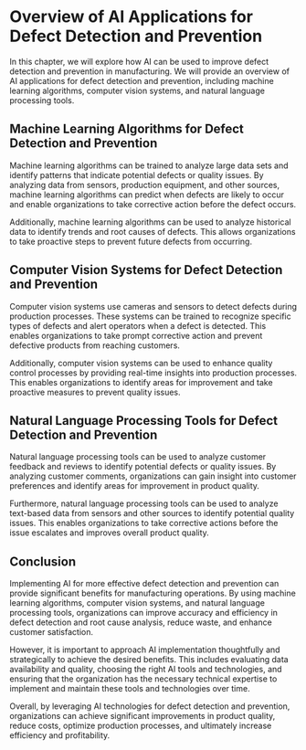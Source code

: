 Overview of AI Applications for Defect Detection and Prevention
==============================================================================================================================================

In this chapter, we will explore how AI can be used to improve defect detection and prevention in manufacturing. We will provide an overview of AI applications for defect detection and prevention, including machine learning algorithms, computer vision systems, and natural language processing tools.

Machine Learning Algorithms for Defect Detection and Prevention
---------------------------------------------------------------

Machine learning algorithms can be trained to analyze large data sets and identify patterns that indicate potential defects or quality issues. By analyzing data from sensors, production equipment, and other sources, machine learning algorithms can predict when defects are likely to occur and enable organizations to take corrective action before the defect occurs.

Additionally, machine learning algorithms can be used to analyze historical data to identify trends and root causes of defects. This allows organizations to take proactive steps to prevent future defects from occurring.

Computer Vision Systems for Defect Detection and Prevention
-----------------------------------------------------------

Computer vision systems use cameras and sensors to detect defects during production processes. These systems can be trained to recognize specific types of defects and alert operators when a defect is detected. This enables organizations to take prompt corrective action and prevent defective products from reaching customers.

Additionally, computer vision systems can be used to enhance quality control processes by providing real-time insights into production processes. This enables organizations to identify areas for improvement and take proactive measures to prevent quality issues.

Natural Language Processing Tools for Defect Detection and Prevention
---------------------------------------------------------------------

Natural language processing tools can be used to analyze customer feedback and reviews to identify potential defects or quality issues. By analyzing customer comments, organizations can gain insight into customer preferences and identify areas for improvement in product quality.

Furthermore, natural language processing tools can be used to analyze text-based data from sensors and other sources to identify potential quality issues. This enables organizations to take corrective actions before the issue escalates and improves overall product quality.

Conclusion
----------

Implementing AI for more effective defect detection and prevention can provide significant benefits for manufacturing operations. By using machine learning algorithms, computer vision systems, and natural language processing tools, organizations can improve accuracy and efficiency in defect detection and root cause analysis, reduce waste, and enhance customer satisfaction.

However, it is important to approach AI implementation thoughtfully and strategically to achieve the desired benefits. This includes evaluating data availability and quality, choosing the right AI tools and technologies, and ensuring that the organization has the necessary technical expertise to implement and maintain these tools and technologies over time.

Overall, by leveraging AI technologies for defect detection and prevention, organizations can achieve significant improvements in product quality, reduce costs, optimize production processes, and ultimately increase efficiency and profitability.

